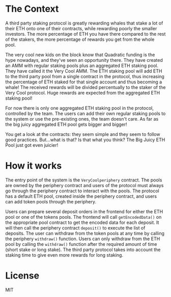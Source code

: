 # The Context

A third party staking protocol is greatly rewarding whales that stake a lot of their ETH onto one of their contracts, while rewarding poorly the smaller investors. The more percentage of ETH you have there compared to the rest of the stakers, the more percentage of rewards you get from the whole pool.

The very cool new kids on the block know that Quadratic funding is the hype nowadays, and they've seen an opportunity there. They have created an AMM with regular staking pools plus an aggregated ETH staking pool. They have called it the Very Cool AMM. The ETH staking pool will add ETH to the third party pool from a single contract in the protocol, thus increasing the percentage of ETH staked for that single account and thus becoming a whale! The received rewards will be divided percentually to the staker of the Very Cool protocol. Huge rewards are expected from the aggregated ETH staking pool!

For now there is only one aggregated ETH staking pool in the protocol, controlled by the team. The users can add their own regular staking pools to the system or use the pre-existing ones, the team doesn't care. As far as the big juicy aggregated ETH pool gets bigger and bigger!

You get a look at the contracts: they seem simple and they seem to follow good practices. But...what is that? Is that what you think? The Big Juicy ETH Pool just got even juicier!

# How it works

The entry point of the system is the `VeryCoolperiphery` contract. The pools are owned by the periphery contract and users of the protocol must always go through the periphery contract to interact with the pools. The protocol has a default ETH pool, created inside the periphery contract, and users can add token pools through the periphery.

Users can prepare several deposit orders in the frontend for either the ETH pool or one of the tokens pools. The frontend will call `getEncodedData()` on the appropriate pool contract to get the encoded data for each deposit. It will then call the periphery contract `deposit()` to execute the list of deposits. The user can withdraw from the token pools at any time by calling the periphery `withdraw()` function. Users can only withdraw from the ETH pool by calling the `withdraw()` function after the required amount of time (short stake or long stake). The third party protocol takes into account the staking time to give even more rewards for long staking.

# License

MIT
